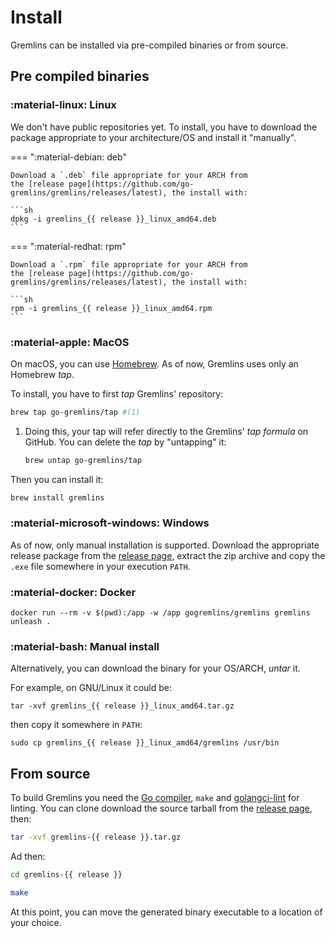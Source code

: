 # Install

Gremlins can be installed via pre-compiled binaries or from source.

## Pre compiled binaries

### :material-linux: Linux

We don't have public repositories yet. To install, you have to download the package appropriate to your architecture/OS
and install it "manually".

=== ":material-debian: deb"

    Download a `.deb` file appropriate for your ARCH from
    the [release page](https://github.com/go-gremlins/gremlins/releases/latest), the install with:

    ```sh
    dpkg -i gremlins_{{ release }}_linux_amd64.deb
    ```

=== ":material-redhat: rpm"

    Download a `.rpm` file appropriate for your ARCH from
    the [release page](https://github.com/go-gremlins/gremlins/releases/latest), the install with:

    ```sh
    rpm -i gremlins_{{ release }}_linux_amd64.rpm
    ```

### :material-apple: MacOS

On macOS, you can use [Homebrew](https://brew.sh/). As of now, Gremlins uses only an Homebrew _tap_.

To install, you have to first _tap_ Gremlins' repository:

```sh
brew tap go-gremlins/tap #(1)
```

1. Doing this, your tap will refer directly to the Gremlins' _tap formula_ on GitHub. You can delete the _tap_ by
   "untapping" it:
   ```sh
   brew untap go-gremlins/tap
   ```

Then you can install it:

```sh
brew install gremlins
```

### :material-microsoft-windows: Windows

As of now, only manual installation is supported.
Download the appropriate release package from
the [release page](https://github.com/go-gremlins/gremlins/releases/latest),
extract the zip archive and copy the `.exe` file somewhere in your execution `PATH`.

### :material-docker: Docker

```shell
docker run --rm -v $(pwd):/app -w /app gogremlins/gremlins gremlins unleash .
```

### :material-bash: Manual install

Alternatively, you can download the binary for your OS/ARCH, _untar_ it.

For example, on GNU/Linux it could be:

```shell
tar -xvf gremlins_{{ release }}_linux_amd64.tar.gz
```

then copy it somewhere in `PATH`:

```shell
sudo cp gremlins_{{ release }}_linux_amd64/gremlins /usr/bin
```

## From source

To build Gremlins you need the [Go compiler](https://go.dev), `make` and [golangci-lint](https://golangci-lint.run) for
linting. You can clone download the source tarball from
the [release page](https://github.com/go-gremlins/gremlins/releases/latest), then:

```sh
tar -xvf gremlins-{{ release }}.tar.gz
```

Ad then:

```sh
cd gremlins-{{ release }}
```

```sh
make
```

At this point, you can move the generated binary executable to a location of your choice.